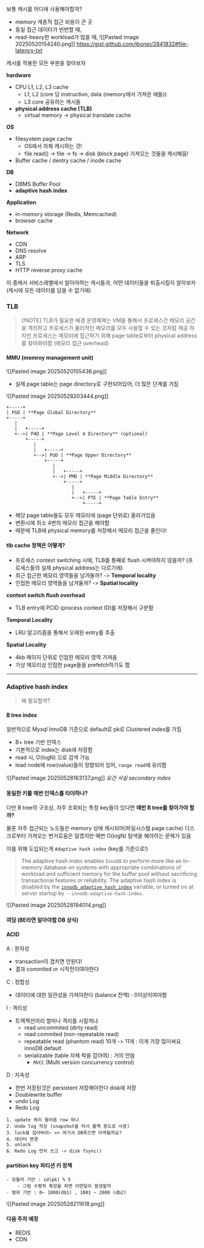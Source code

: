 
보통 캐시를 어디에 사용해야할까?

- memory 계층적 접근 비용이 큰 곳
- 동일 접근 데이터가 빈번할 때,
- read-heavy한 workload가 많을 때,
![[Pasted image 20250520154240.png]]
https://gist.github.com/jboner/2841832#file-latency-txt

캐시를 적용한 모든 부분을 찾아보자

**hardware**
- CPU L1, L2, L3 cache
	- L1, L2 (core 당 instruction, data (memory에서 가져온 애들))
	- L3 core 공유하는 캐시들
- **physical address cache (TLB)**
	- virtual memory -> physical translate cache

**OS**
- filesystem page cache
	- OS에서 자체 캐시하는 것!
	- file read() -> file -> fs -> disk (block page) 가져오는 것들을 캐시해둠!
- Buffer cache / dentry cache / inode cache

**DB**
- DBMS Buffer Pool
- **adaptive hash index**

**Application**
- in-memory storage (Redis, Memcached)
- browser cache

**Network**
- CDN
- DNS resolve
- ARP
- TLS
- HTTP reverse proxy cache

이 중에서 서비스레벨에서 알아야하는 캐시들과, 어떤 데이터들을 퇴출시킬지 알아보자 (캐시에 모든 데이터를 담을 수 없기에) 


### TLB

> [!NOTE] TLB가 필요한 배경
> 운영체제는 VM을 통해서 프로세스간 메모리 공간을 격리하고 프로세스가 물리적인 메모리를 모두 사용할 수 있는 것처럼 제공
> 하지만 프로세스는 메모리에 접근하기 위해 page table로부터 physical address를 찾아와야함 (메모리 접근 overhead)
> 

#### MMU (memroy management unit)
![[Pasted image 20250520155436.png]]
- 실제 page table는 page directory로 구현되어있어, 더 많은 단계를 거침


![[Pasted image 20250528203444.png]]



```
+-----+
| PGD | **Page Global Directory**
+-----+
   |
   |   +-----+
   +-->| P4D | **Page Level 4 Directory** (optional)
       +-----+
          |
          |   +-----+
          +-->| PUD | **Page Upper Directory**
              +-----+
                 |
                 |   +-----+
                 +-->| PMD | **Page Middle Directory**
                     +-----+
                        |
                        |   +-----+
                        +-->| PTE | **Page Table Entry**
                            +-----+
```

- 해당 page table들도 모두 메모리에 (page 단위로) 올라가있음
- 변환시에 최소 4번의 메모리 접근을 해야함
- 때문에 TLB에 physical memory를 저장해서 메모리 접근을 줄인다!


#### tlb cache 정책은 어떻게?

- 프로세스 context switching 시에, TLB를 통째로 flush 시켜야하지 않을까? (프로세스들의 실제 physical address는 다르기에)
- 최근 접근한 메모리 영역들을 남겨둘까? -> **Temporal locality**
- 인접한 메모리 영역들을 남겨둘까? -> **Spatial locality**

**context switch flush overhead**
- TLB entry에 PCID (process context ID)를 저장해서 구분함

**Temporal Locality**
- LRU 알고리즘을 통해서 오래된 entry를 추출

**Spatial Locality**
- 4kb 페이지 단위로 인접한 메모리 영역 가져옴
- 가상 메모리상 인접한 page들을 prefetch하기도 함

---

### Adaptive hash index

> 왜 필요할까?

#### B tree index
일반적으로 Mysql InnoDB 기준으로 default로 pk로 Clustered index를 가짐

- B+ tree 기반 인덱스
- 기본적으로 index는 disk에 저장함
- read 시, O(logN) 으로 검색 가능
- lead node에 row(value)들이 정렬되어 있어, `range read`에 유리함



![[Pasted image 20250528163137.png]]
*요건 사실 secondary index* 

#### 동일한 키를 매번 인덱스를 타야하나?

다만 B tree의 구조상, 자주 조회되는 특정 key들이 있다면 **매번 B tree를 찾아가야 할까?**

물론 자주 접근되는 노드들은 memory 상에 캐시되어(파일시스템 page cache) 디스크로부터 가져오는 번거로움은 덜겠지만 매번 O(logN) 탐색을 해야하는 문제가 있음

이를 위해 도입되는게 `Adaptive hash index` (key를 기준으로!)


> The adaptive hash index enables `InnoDB` to perform more like an in-memory database on systems with appropriate combinations of workload and sufficient memory for the buffer pool without sacrificing transactional features or reliability. The adaptive hash index is disabled by the [`innodb_adaptive_hash_index`](https://dev.mysql.com/doc/refman/8.4/en/innodb-parameters.html#sysvar_innodb_adaptive_hash_index) variable, or turned on at server startup by `--innodb-adaptive-hash-index`.


![[Pasted image 20250528194014.png]]

#### 여담 (BE라면 알아야할 DB 상식)

#### ACID

A : 원자성
- transaction이 겹치면 안된다!
- 결과 commited or 시작전이여야한다

C : 정합성
- 데이터에 대한 일관성을 가져야한다 (balance 잔액) : 0이상이여야함

I : 격리성
- 트랙젝션끼리 얼마나 격리를 시킬꺼냐
	- read uncommited (dirty read)
	- read commited (non-repeatable read)
	- repeatable read (phantom read) 10개 -> 11개 : 이게 가장 많이써요 innoDB default 
	- serializable (table 자체 락을 잡아여) : 거의 안씀
		- `MVCC` (Multi version concurrency control)

D : 지속성
- 한번 저장된것은 persistent 저장해야한다 disk에 저장
- Doublewrite buffer 
- undo Log 
- Redo Log 

``` transaction 처리 과정
1. update 쿼리 들어옴 row 하나
2. Undo log 작성 (snapshot을 떠서 롤백 용도로 사용)
3. lock을 잡아버려~ => 여기서 DB죽으면 어캐될까요?
4. 데이터 변경
5. unlock
6. Redo Log 먼저 쓰고 -> disk fsync()
```

#### partition key 파티션 키 정책
	- 모듈러 기반 : id(pk) % 5  
		- 그럼 수평적 확장을 하면 어떤일이 발생할까 
	- 범위 기반 : 0~ 1000(db1) , 1001 ~ 2000 (db2)


![[Pasted image 20250528211618.png]]

#### 다음 주차 예정
- REDIS
- CDN